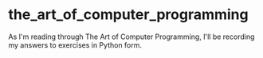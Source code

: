 # the_art_of_computer_programming
As I'm reading through The Art of Computer Programming, I'll be recording my answers to exercises in Python form.
